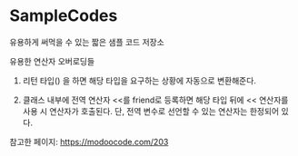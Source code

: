 # SampleCodes

유용하게 써먹을 수 있는 짧은 샘플 코드 저장소

유용한 연산자 오버로딩들
1. 리턴 타입() 을 하면 해당 타입을 요구하는 상황에 자동으로 변환해준다.

2. 클래스 내부에 전역 연산자 <<를 friend로 등록하면 해당 타입 뒤에 << 연산자를 사용 시 연산자가 호출된다.
단, 전역 변수로 선언할 수 있는 연산자는 한정되어 있다.


참고한 페이지: https://modoocode.com/203